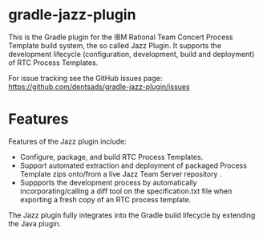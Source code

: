 gradle-jazz-plugin
==================

This is the Gradle plugin for the IBM Rational Team Concert Process Template build system,
the so called Jazz Plugin. It supports the development lifecycle (configuration, development, build and deployment)
of RTC Process Templates.

For issue tracking see the GitHub issues page: 
https://github.com/dentsads/gradle-jazz-plugin/issues

Features
========

Features of the Jazz plugin include:

* Configure, package, and build RTC Process Templates.
* Support automated extraction and deployment of packaged Process Template zips onto/from a live Jazz Team Server repository .
* Suppports the development process by automatically incorporating/calling a diff tool on the specification.txt file when exporting a fresh copy of an RTC process template.

The Jazz plugin fully integrates into the Gradle build lifecycle by
extending the Java plugin.
